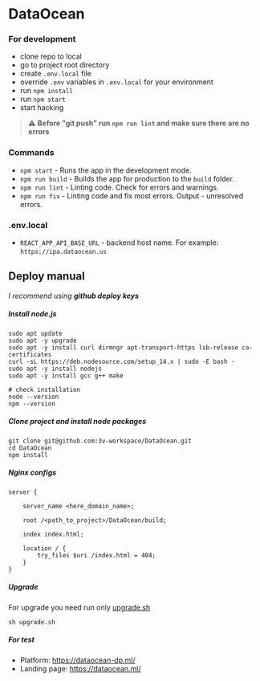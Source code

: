 # DataOcean

### For development
* clone repo to local
* go to project root directory
* create `.env.local` file
* override `.env` variables in `.env.local` for your environment
* run `npm install`
* run `npm start`
* start hacking

> :warning: **Before "git push" run `npm run lint` and make sure there are no errors**

### Commands
* `npm start` - Runs the app in the development mode.
* `npm run build` - Builds the app for production to the `build` folder.
* `npm run lint` - Linting code. Check for errors and warnings.
* `npm run fix` - Linting code and fix most errors. Output - unresolved errors.

### .env.local
* `REACT_APP_API_BASE_URL` - backend host name. For example: `https://ipa.dataocean.us`

## Deploy manual
_I recommend using **github deploy keys**_

##### Install node.js
```shell script
sudo apt update
sudo apt -y upgrade
sudo apt -y install curl dirmngr apt-transport-https lsb-release ca-certificates
curl -sL https://deb.nodesource.com/setup_14.x | sudo -E bash -
sudo apt -y install nodejs
sudo apt -y install gcc g++ make

# check installation
node --version
npm --version
```

##### Clone project and install node packages
```shell script
git clone git@github.com:3v-workspace/DataOcean.git
cd DataOcean
npm install
```

##### Nginx configs
```
server {

    server_name <here_domain_name>;

    root /<path_to_project>/DataOcean/build;

    index index.html;

    location / {
        try_files $uri /index.html = 404;
    }
}
```

##### Upgrade
For upgrade you need run only [upgrade.sh](upgrade.sh)
```
sh upgrade.sh
```

##### For test
* Platform: https://dataocean-dp.ml/
* Landing page: https://dataocean.ml/
